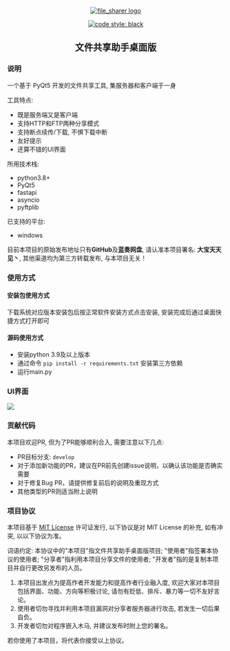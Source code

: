 <p align="center"><a href="https://github.com/zzmx-sudo/file_sharer-LAN"><img src="https://github.com/zzmx-sudo/file_sharer-LAN/blob/develop/docs/logo.png" alt="file_sharer logo"></a></p>

<p align="center">
    <a href="https://github.com/psf/black"><img src="https://img.shields.io/badge/code%20style-black-000000.svg" alt="code style: black"></a>
</p>

<h2 align="center">文件共享助手桌面版</h2>

### 说明
一个基于 PyQt5 开发的文件共享工具, 集服务器和客户端于一身

工具特点:

- 既是服务端又是客户端
- 支持HTTP和FTP两种分享模式
- 支持断点续传/下载, 不惧下载中断
- 友好提示
- 还算不错的UI界面

所用技术栈:

- python3.8+
- PyQt5
- fastapi
- asyncio
- pyftplib

已支持的平台:

- windows

目前本项目的原始发布地址只有**GitHub**及**蓝奏网盘**, 请认准本项目署名: **大宝天天见丶**, 其他渠道均为第三方转载发布, 与本项目无关！

### 使用方式

#### 安装包使用方式

下载系统对应版本安装包后按正常软件安装方式点击安装, 安装完成后通过桌面快捷方式打开即可

#### 源码使用方式

* 安装python 3.9及以上版本
* 通过命令 `pip install -r requirements.txt` 安装第三方依赖
* 运行main.py

### UI界面

<p><a href="https://github.com/zzmx-sudo/file_sharer-LAN"><img src="https://github.com/zzmx-sudo/file_sharer-LAN/blob/develop/docs/app.png"></a></p>

### 贡献代码

本项目欢迎PR, 但为了PR能够顺利合入, 需要注意以下几点:

- PR目标分支: `develop`
- 对于添加新功能的PR，建议在PR前先创建issue说明，以确认该功能是否确实需要
- 对于修复Bug PR，请提供修复前后的说明及重现方式
- 其他类型的PR则适当附上说明

### 项目协议

本项目基于 [MIT License](https://github.com/zzmx-sudo/file_sharer-Desktop/blob/master/LICENSE) 许可证发行, 以下协议是对 MIT License 的补充, 如有冲突, 以以下协议为准。

词语约定: 本协议中的"本项目"指文件共享助手桌面版项目; "使用者"指签署本协议的使用者; "分享者"指利用本项目分享文件的使用者; "开发者"指的是复制本项目并自行更改另发布的人员。

1. 本项目出发点为提高作者开发能力和提高作者行业融入度, 欢迎大家对本项目包括界面、功能、方向等积极讨论, 请勿有贬低、排斥、暴力等一切不友好言论。
2. 使用者切勿寻找并利用本项目漏洞对分享者服务器进行攻击, 若发生一切后果自负。
3. 开发者切勿对程序嵌入木马, 并建议发布时附上您的署名。

若你使用了本项目，将代表你接受以上协议。